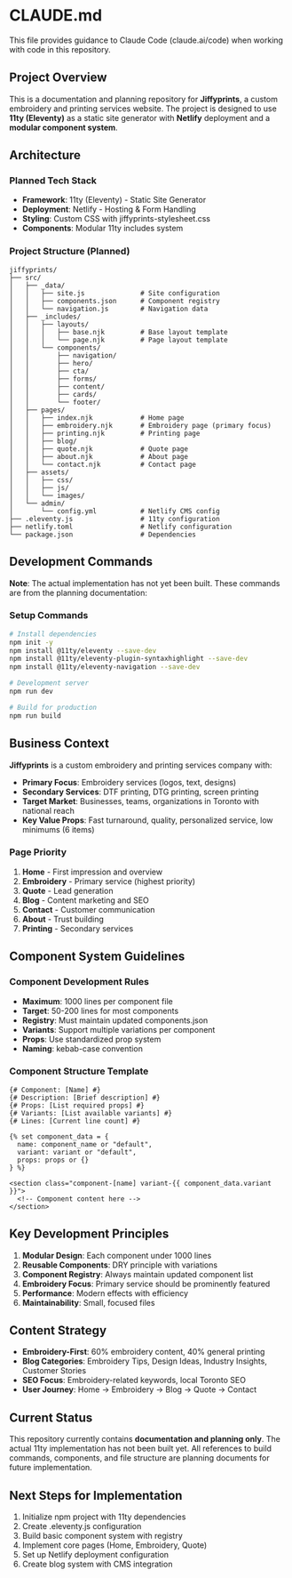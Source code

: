 # CLAUDE.md

This file provides guidance to Claude Code (claude.ai/code) when working with code in this repository.

## Project Overview

This is a documentation and planning repository for **Jiffyprints**, a custom embroidery and printing services website. The project is designed to use **11ty (Eleventy)** as a static site generator with **Netlify** deployment and a **modular component system**.

## Architecture

### Planned Tech Stack
- **Framework**: 11ty (Eleventy) - Static Site Generator
- **Deployment**: Netlify - Hosting & Form Handling
- **Styling**: Custom CSS with jiffyprints-stylesheet.css
- **Components**: Modular 11ty includes system

### Project Structure (Planned)
```
jiffyprints/
├── src/
│   ├── _data/
│   │   ├── site.js              # Site configuration
│   │   ├── components.json      # Component registry
│   │   └── navigation.js        # Navigation data
│   ├── _includes/
│   │   ├── layouts/
│   │   │   ├── base.njk         # Base layout template
│   │   │   └── page.njk         # Page layout template
│   │   └── components/
│   │       ├── navigation/
│   │       ├── hero/
│   │       ├── cta/
│   │       ├── forms/
│   │       ├── content/
│   │       ├── cards/
│   │       └── footer/
│   ├── pages/
│   │   ├── index.njk            # Home page
│   │   ├── embroidery.njk       # Embroidery page (primary focus)
│   │   ├── printing.njk         # Printing page
│   │   ├── blog/
│   │   ├── quote.njk            # Quote page
│   │   ├── about.njk            # About page
│   │   └── contact.njk          # Contact page
│   ├── assets/
│   │   ├── css/
│   │   ├── js/
│   │   └── images/
│   └── admin/
│       └── config.yml           # Netlify CMS config
├── .eleventy.js                 # 11ty configuration
├── netlify.toml                 # Netlify configuration
└── package.json                 # Dependencies
```

## Development Commands

**Note**: The actual implementation has not yet been built. These commands are from the planning documentation:

### Setup Commands
```bash
# Install dependencies
npm init -y
npm install @11ty/eleventy --save-dev
npm install @11ty/eleventy-plugin-syntaxhighlight --save-dev
npm install @11ty/eleventy-navigation --save-dev

# Development server
npm run dev

# Build for production
npm run build
```

## Business Context

**Jiffyprints** is a custom embroidery and printing services company with:
- **Primary Focus**: Embroidery services (logos, text, designs)
- **Secondary Services**: DTF printing, DTG printing, screen printing
- **Target Market**: Businesses, teams, organizations in Toronto with national reach
- **Key Value Props**: Fast turnaround, quality, personalized service, low minimums (6 items)

### Page Priority
1. **Home** - First impression and overview
2. **Embroidery** - Primary service (highest priority)
3. **Quote** - Lead generation
4. **Blog** - Content marketing and SEO
5. **Contact** - Customer communication
6. **About** - Trust building
7. **Printing** - Secondary services

## Component System Guidelines

### Component Development Rules
- **Maximum**: 1000 lines per component file
- **Target**: 50-200 lines for most components
- **Registry**: Must maintain updated components.json
- **Variants**: Support multiple variations per component
- **Props**: Use standardized prop system
- **Naming**: kebab-case convention

### Component Structure Template
```njk
{# Component: [Name] #}
{# Description: [Brief description] #}
{# Props: [List required props] #}
{# Variants: [List available variants] #}
{# Lines: [Current line count] #}

{% set component_data = {
  name: component_name or "default",
  variant: variant or "default",
  props: props or {}
} %}

<section class="component-[name] variant-{{ component_data.variant }}">
  <!-- Component content here -->
</section>
```

## Key Development Principles

1. **Modular Design**: Each component under 1000 lines
2. **Reusable Components**: DRY principle with variations
3. **Component Registry**: Always maintain updated component list
4. **Embroidery Focus**: Primary service should be prominently featured
5. **Performance**: Modern effects with efficiency
6. **Maintainability**: Small, focused files

## Content Strategy

- **Embroidery-First**: 60% embroidery content, 40% general printing
- **Blog Categories**: Embroidery Tips, Design Ideas, Industry Insights, Customer Stories
- **SEO Focus**: Embroidery-related keywords, local Toronto SEO
- **User Journey**: Home → Embroidery → Blog → Quote → Contact

## Current Status

This repository currently contains **documentation and planning only**. The actual 11ty implementation has not been built yet. All references to build commands, components, and file structure are planning documents for future implementation.

## Next Steps for Implementation

1. Initialize npm project with 11ty dependencies
2. Create .eleventy.js configuration
3. Build basic component system with registry
4. Implement core pages (Home, Embroidery, Quote)
5. Set up Netlify deployment configuration
6. Create blog system with CMS integration